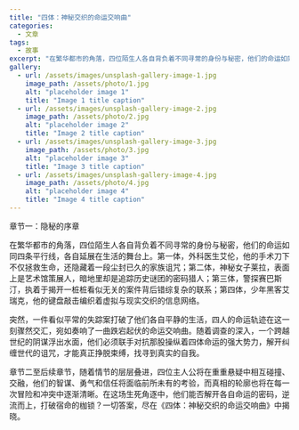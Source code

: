 ```yaml
---
title: "四体：神秘交织的命运交响曲"
categories:
  - 文章
tags:
  - 故事
excerpt: "在繁华都市的角落，四位陌生人各自背负着不同寻常的身份与秘密，他们的命运如同四条平行线，各自延展在生活的舞台上"
gallery:
  - url: /assets/images/unsplash-gallery-image-1.jpg
    image_path: /assets/photo/1.jpg
    alt: "placeholder image 1"
    title: "Image 1 title caption"
  - url: /assets/images/unsplash-gallery-image-2.jpg
    image_path: /assets/photo/2.jpg
    alt: "placeholder image 2"
    title: "Image 2 title caption"
  - url: /assets/images/unsplash-gallery-image-3.jpg
    image_path: /assets/photo/3.jpg
    alt: "placeholder image 3"
    title: "Image 3 title caption"
  - url: /assets/images/unsplash-gallery-image-4.jpg
    image_path: /assets/photo/4.jpg
    alt: "placeholder image 4"
    title: "Image 4 title caption"
---
```


章节一：隐秘的序章

在繁华都市的角落，四位陌生人各自背负着不同寻常的身份与秘密，他们的命运如同四条平行线，各自延展在生活的舞台上。第一体，外科医生艾伦，他的手术刀下不仅拯救生命，还隐藏着一段尘封已久的家族诅咒；第二体，神秘女子莱拉，表面上是艺术馆策展人，暗地里却是追踪历史谜团的密码猎人；第三体，警探赛巴斯汀，执着于揭开一桩桩看似无关的案件背后错综复杂的联系；第四体，少年黑客艾瑞克，他的键盘敲击编织着虚拟与现实交织的信息网络。

突然，一件看似平常的失踪案打破了他们各自平静的生活，四人的命运轨迹在这一刻骤然交汇，宛如奏响了一曲跌宕起伏的命运交响曲。随着调查的深入，一个跨越世纪的阴谋浮出水面，他们必须联手对抗那股操纵着四体命运的强大势力，解开纠缠世代的诅咒，才能真正挣脱束缚，找寻到真实的自我。

章节二至后续章节，随着情节的层层叠进，四位主人公将在重重悬疑中相互碰撞、交融，他们的智谋、勇气和信任将面临前所未有的考验，而真相的轮廓也将在每一次冒险和冲突中逐渐清晰。在这场生死角逐中，他们能否解开各自命运的密码，逆流而上，打破宿命的枷锁？一切答案，尽在《四体：神秘交织的命运交响曲》中揭晓。
